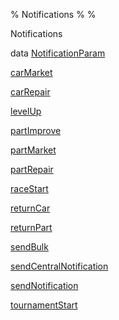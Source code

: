 % Notifications
% 
% 

Notifications

data [NotificationParam](Notifications.html#t:NotificationParam)

[carMarket](Notifications.html#v:carMarket)

[carRepair](Notifications.html#v:carRepair)

[levelUp](Notifications.html#v:levelUp)

[partImprove](Notifications.html#v:partImprove)

[partMarket](Notifications.html#v:partMarket)

[partRepair](Notifications.html#v:partRepair)

[raceStart](Notifications.html#v:raceStart)

[returnCar](Notifications.html#v:returnCar)

[returnPart](Notifications.html#v:returnPart)

[sendBulk](Notifications.html#v:sendBulk)

[sendCentralNotification](Notifications.html#v:sendCentralNotification)

[sendNotification](Notifications.html#v:sendNotification)

[tournamentStart](Notifications.html#v:tournamentStart)
